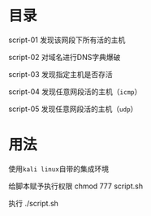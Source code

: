 目录
====
script-01 发现该网段下所有活的主机

script-02 对域名进行DNS字典爆破 

script-03 发现指定主机是否存活

script-04 发现任意网段活的主机（`icmp`）

script-05 发现任意网段活的主机（`udp`）



用法
====
使用`kali linux`自带的集成环境

给脚本赋予执行权限
chmod 777 script.sh 

执行
./script.sh 
